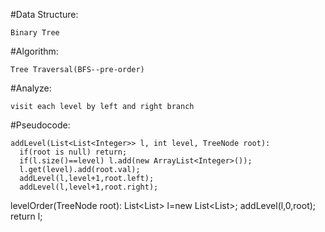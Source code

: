  #Data Structure:
 
    Binary Tree
    
 #Algorithm:
 
    Tree Traversal(BFS--pre-order)
    
 #Analyze:
 
    visit each level by left and right branch
    
 #Pseudocode:
 
    addLevel(List<List<Integer>> l, int level, TreeNode root):
      if(root is null) return;
      if(l.size()==level) l.add(new ArrayList<Integer>());
      l.get(level).add(root.val);
      addLevel(l,level+1,root.left);
      addLevel(l,level+1,root.right);
      
   levelOrder(TreeNode root):
      List<List<Integer>> l=new List<List<Integer>>;
      addLevel(l,0,root);
      return l;
